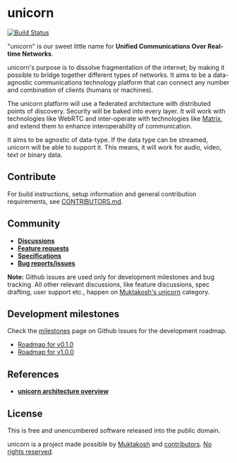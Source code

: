 # unicorn

[![Build Status](https://travis-ci.org/muktakosh/unicorn.svg?branch=master)](https://travis-ci.org/muktakosh/unicorn)

"unicorn" is our sweet little name for **Unified Communications Over Real-time Networks**.

unicorn's purpose is to dissolve fragmentation of the internet; by
making it possible to bridge together different types of networks. It
aims to be a data-agnostic communications technology platform that can
connect any number and combination of clients (humans or machines).

The unicorn platform will use a federated architecture with
distributed points of discovery. Security will be baked into every
layer. It will work with technologies like WebRTC and inter-operate
with technologies like [Matrix](http://matrix.org), and extend
them to enhance interoperability of communication.

It aims to be agnostic of data-type. If the data type can be streamed,
unicorn will be able to support it. This means, it will work for
audio, video, text or binary data.

## Contribute

For build instructions, setup information and general contribution requirements, see [CONTRIBUTORS.md](CONTRIBUTORS.md).

## Community

- [**Discussions**](https://muktakosh.org/c/unicorn)
- [**Feature requests**](https://muktakosh.org/c/unicorn/feature)
- [**Specifications**](https://muktakosh.org/c/unicorn/spec)
- [**Bug reports/issues**](https://github.com/muktakosh/unicorn/issues)

**Note:** Github issues are used only for development milestones and bug tracking. All other relevant discussions, like feature discussions, spec drafting, user support etc., happen on [Muktakosh's unicorn](https://muktakosh.org/c/unicorn) category.

## Development milestones

Check the [milestones](https://github.com/muktakosh/unicorn/milestones) page on Github issues for the development roadmap.

- [Roadmap for v0.1.0](https://github.com/muktakosh/unicorn/milestones/v0.1.0)
- [Roadmap for v1.0.0](https://github.com/muktakosh/unicorn/milestones/v1.0.0)

## References

- [**unicorn architecture overview**](https://muktakosh.org/t/topic/24)

## License

This is free and unencumbered software released into the public domain.

unicorn is a project made possible by [Muktakosh](https://muktakosh.org) and [contributors](CREDITS). [No rights reserved](LICENSE).
